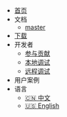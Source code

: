 * [首页](/zh-CN/introduce.md)
* 文档
    * [master](/zh-CN/introduce.md)
* [下载](/zh-CN/deploy/download.md)
* 开发者
  * [参与贡献](/zh-CN/developer_guide/how_contribute.md)
  * [本地调试](/zh-CN/developer_guide/local_debug.md)
  * [远程调试](/zh-CN/developer_guide/remote_debug.md)
* 用户案例
* 语言
    * [:cn: 中文](/)
    * [:us: English](/en-US/)
